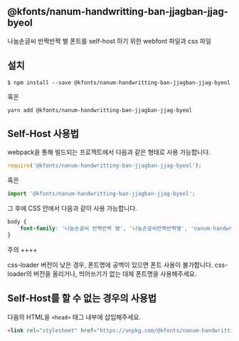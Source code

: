 
@kfonts/nanum-handwritting-ban-jjagban-jjag-byeol
---------------------

나눔손글씨 반짝반짝 별 폰트를 self-host 하기 위한 webfont 파일과 css 파일

설치
----

```
$ npm install --save @kfonts/nanum-handwritting-ban-jjagban-jjag-byeol
```

혹은

```
yarn add @kfonts/nanum-handwritting-ban-jjagban-jjag-byeol
```

Self-Host 사용법
---------------

webpack을 통해 빌드되는 프로젝트에서 다음과 같은 형태로 사용 가능합니다.

```js
require('@kfonts/nanum-handwritting-ban-jjagban-jjag-byeol');
```

혹은

```js
import '@kfonts/nanum-handwritting-ban-jjagban-jjag-byeol';
```

그 후에 CSS 안에서 다음과 같이 사용 가능합니다.

```css
body {
    font-family: '나눔손글씨 반짝반짝 별', '나눔손글씨반짝반짝별', 'nanum-handwritting-ban-jjagban-jjag-byeol';
}
```

주의
++++

css-loader 버전이 낮은 경우, 폰트명에 공백이 있으면 폰트 사용이 불가합니다.
css-loader의 버전을 올리거나, 띄어쓰기가 없는 대체 폰트명을 사용해주세요.

Self-Host를 할 수 없는 경우의 사용법
--------------------------------

다음의 HTML을 `<head>` 태그 내부에 삽입해주세요.

```html
<link rel="stylesheet" href="https://unpkg.com/@kfonts/nanum-handwritting-ban-jjagban-jjag-byeol/index.css" />
```

